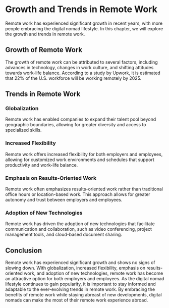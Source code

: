 Growth and Trends in Remote Work
====================================================================

Remote work has experienced significant growth in recent years, with more people embracing the digital nomad lifestyle. In this chapter, we will explore the growth and trends in remote work.

Growth of Remote Work
---------------------

The growth of remote work can be attributed to several factors, including advances in technology, changes in work culture, and shifting attitudes towards work-life balance. According to a study by Upwork, it is estimated that 22% of the U.S. workforce will be working remotely by 2025.

Trends in Remote Work
---------------------

### Globalization

Remote work has enabled companies to expand their talent pool beyond geographic boundaries, allowing for greater diversity and access to specialized skills.

### Increased Flexibility

Remote work offers increased flexibility for both employers and employees, allowing for customized work environments and schedules that support productivity and work-life balance.

### Emphasis on Results-Oriented Work

Remote work often emphasizes results-oriented work rather than traditional office hours or location-based work. This approach allows for greater autonomy and trust between employers and employees.

### Adoption of New Technologies

Remote work has driven the adoption of new technologies that facilitate communication and collaboration, such as video conferencing, project management tools, and cloud-based document sharing.

Conclusion
----------

Remote work has experienced significant growth and shows no signs of slowing down. With globalization, increased flexibility, emphasis on results-oriented work, and adoption of new technologies, remote work has become an attractive option for both employers and employees. As the digital nomad lifestyle continues to gain popularity, it is important to stay informed and adaptable to the ever-evolving trends in remote work. By embracing the benefits of remote work while staying abreast of new developments, digital nomads can make the most of their remote work experience abroad.
